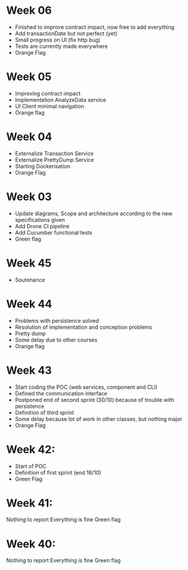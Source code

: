 # Week 06
- Finished to improve contract impact, now free to  add everything
- Add transactionDate but not perfect (yet)
- Small progress on UI (fix http bug)
- Tests are currently made everywhere
- Orange Flag


# Week 05
- Improving contract impact 
- Implementation AnalyzeData service
- UI Client minimal navigation 
- Orange flag

# Week 04
- Externalize Transaction Service
- Externalize PrettyDump Service
- Starting Dockerisation
- Orange Flag

# Week 03
- Update diagrams, Scope and architecture according to the new specifications given
- Add Drone CI pipeline
- Add Cucumber functional tests
- Green flag

# Week 45
- Soutenance

# Week 44
- Problems with persistence solved
- Resolution of implementation and conception problems
- Pretty dump
- Some delay due to other courses
- Orange flag
 
# Week 43
- Start coding the POC (web services, component and CLI)
- Defined the communication interface
- Postponed end of second sprint (30/10) because of trouble with persistence 
- Definition of third sprint
- Some delay because lot of work in other classes, but nothing major
- Orange Flag

# Week 42:
- Start of POC
- Definition of first sprint (end 18/10)
- Green Flag 

# Week 41:
Nothing to report
Everything is fine
Green flag

# Week 40:
Nothing to report
Everything is fine
Green flag


